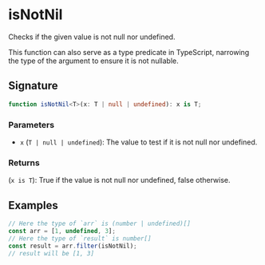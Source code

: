 # isNotNil

Checks if the given value is not null nor undefined.

This function can also serve as a type predicate in TypeScript, narrowing the type of the argument to ensure it is not nullable.

## Signature

```typescript
function isNotNil<T>(x: T | null | undefined): x is T;
```

### Parameters 

- `x` (`T | null | undefined`): The value to test if it is not null nor undefined.

### Returns

(`x is T`): True if the value is not null nor undefined, false otherwise.

## Examples

```typescript
// Here the type of `arr` is (number | undefined)[]
const arr = [1, undefined, 3];
// Here the type of `result` is number[]
const result = arr.filter(isNotNil);
// result will be [1, 3]
```